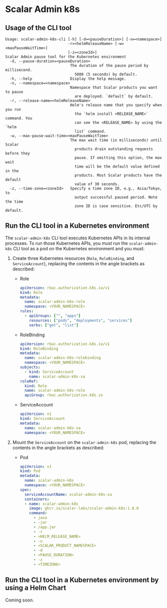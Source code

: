 # Scalar Admin k8s

## Usage of the CLI tool

```console
Usage: scalar-admin-k8s-cli [-h] [-d=<pauseDuration>] [-n=<namespace>]
                            -r=<helmReleaseName> [-w=<maxPauseWaitTime>]
                            [-z=<zoneId>]
Scalar Admin pause tool for the Kubernetes environment
  -d, --pause-duration=<pauseDuration>
                             The duration of the pause period by millisecond.
                               5000 (5 seconds) by default.
  -h, --help                 Display the help message.
  -n, --namespace=<namespace>
                             Namespace that Scalar products you want to pause
                               are deployed. `default` by default.
  -r, --release-name=<helmReleaseName>
                             Helm's release name that you specify when you run
                               the `helm install <RELEASE_NAME>` command. You
                               can see the <RELEASE_NAME> by using the `helm
                               list` command.
  -w, --max-pause-wait-time=<maxPauseWaitTime>
                             The max wait time (in milliseconds) until Scalar
                               products drain outstanding requests before they
                               pause. If omitting this option, the max wait
                               time will be the default value defined in the
                               products. Most Scalar products have the default
                               value of 30 seconds.
  -z, --time-zone=<zoneId>   Specify a time zone ID, e.g., Asia/Tokyo, to
                               output successful paused period. Note the time
                               zone ID is case sensitive. Etc/UTC by default.
```

## Run the CLI tool in a Kubernetes environment

The `scalar-admin-k8s` CLI tool executes Kubernetes APIs in its internal processes. To run those Kubernetes APIs, you must run the `scalar-admin-k8s` CLI tool as a pod on the Kubernetes environment and you must:

1. Create three Kubernetes resources (`Role`, `RoleBinding`, and `ServiceAccount`), replacing the contents in the angle brackets as described:

   * Role

     ```yaml
     apiVersion: rbac.authorization.k8s.io/v1
     kind: Role
     metadata:
       name: scalar-admin-k8s-role
       namespace: <YOUR_NAMESPACE>
     rules:
       - apiGroups: ["", "apps"]
         resources: ["pods", "deployments", "services"]
         verbs: ["get", "list"]
     ```

   * RoleBinding

     ```yaml
     apiVersion: rbac.authorization.k8s.io/v1
     kind: RoleBinding
     metadata:
       name: scalar-admin-k8s-rolebinding
       namespace: <YOUR_NAMESPACE>
     subjects:
       - kind: ServiceAccount
         name: scalar-admin-k8s-sa
     roleRef:
       kind: Role
       name: scalar-admin-k8s-role
       apiGroup: rbac.authorization.k8s.io
     ```

   * ServiceAccount

     ```yaml
     apiVersion: v1
     kind: ServiceAccount
     metadata:
       name: scalar-admin-k8s-sa
       namespace: <YOUR_NAMESPACE>
     ```

1. Mount the `ServiceAccount` on the `scalar-admin-k8s` pod, replacing the contents in the angle brackets as described:

   * Pod

     ```yaml
     apiVersion: v1
     kind: Pod
     metadata:
       name: scalar-admin-k8s
       namespace: <YOUR_NAMESPACE>
     spec:
       serviceAccountName: scalar-admin-k8s-sa
       containers:
       - name: scalar-admin-k8s
         image: ghcr.io/scalar-labs/scalar-admin-k8s:1.0.0
         command:
           - java
           - -jar
           - /app.jar
           - -r
           - <HELM_RELEASE_NAME>
           - -n
           - <SCALAR_PRODUCT_NAMESPACE>
           - -d
           - <PAUSE_DURATION>
           - -z
           - <TIMEZONE>
     ```

## Run the CLI tool in a Kubernetes environment by using a Helm Chart

Coming soon.
